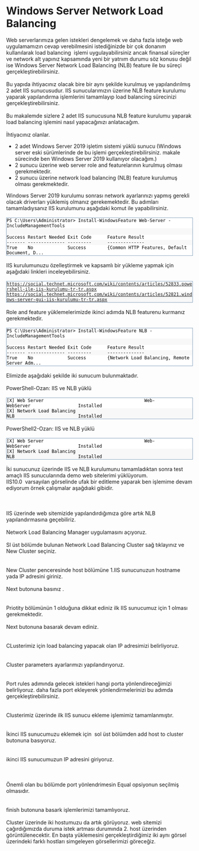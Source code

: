 # Windows Server Network Load Balancing
<div>Web serverlarımıza gelen istekleri dengelemek ve daha fazla isteğe web uygulamamızın cevap verebilmesini istediğinizde bir çok donanım kullanılarak load balancing&nbsp; işlemi uygulayabilirsiniz ancak finansal süreçler ve network alt yapınız kapsamında yeni
        bir yatrıım durumu söz konusu değil ise Windows Server Network Load Balancing (NLB) feature ile bu süreçi gerçekleştirebilirsiniz.
        <br>
        </div>
        <div><br>
        </div>
        <div>Bu yapıda ihtiyacınız olacak bire bir aynı şekilde kurulmuş ve yapılandırılmış 2 adet IIS sunucusudur. IIS sunucularımızın üzerine NLB feature kurulumu yaparak yapılandırma işlemlerini tamamlayıp load balancing sürecinizi gerçekleştirebilirsiniz.
        <br>
        </div>
        <div><br>
        </div>
        <div>Bu makalemde sizlere 2 adet IIS sunucusuna NLB feature kurulumu yaparak load balancing işlemini nasıl yapacağınızı anlatacağım.
        <br>
        </div>
        <div><br>
        </div>
        <div>İhtiyacınız olanlar. <br>
        </div>
        <div>
        <ul>
            <li>2 adet Windows Server 2019 işletim sistemi yüklü sunucu (Windows server eski sürümlerinde de bu işlemi gerçekleştirebilirsiniz. makale sürecinde ben Windows Server 2019 kullanıyor olacağım.)
            </li>
            <li>2 sunucu üzerine web server role and featurelarının kurulmuş olması gerekmektedir.
            </li>
            <li>2 sunucu üzerine network load balancing (NLB) feature kurulumuş olması gerekmektedir.
            </li>
        </ul>
        </div>
        <div>Windows Server 2019 kurulumu sonrası network ayarlarınızı yapmış gerekli olacak driverları yüklemiş olmanız gerekemektedir. Bu adımları tamamladıysanız IIS kurulumunu aşağıdaki komut ile yapabilirsiniz.
        <br>
        </div>
        <div><br>
        </div>
        <div>
        <div class="reCodeBlock" style="border: 1px solid #7f9db9; overflow-y: auto;">
        <div style="background-color: #ffffff;"><span style="margin-left: 0px !important;"><code style="color: #000000;">PS C:\Users\Administrator&gt; Install-WindowsFeature Web-Server -IncludeManagementTools</code></span></div>
        <div style="background-color: #f8f8f8;"><span style="margin-left: 0px !important;">&nbsp;</span></div>
        <div style="background-color: #ffffff;"><span style="margin-left: 0px !important;"><code style="color: #000000;">Success Restart Needed Exit Code&nbsp;&nbsp;&nbsp;&nbsp;&nbsp; Feature Result</code></span></div>
        <div style="background-color: #f8f8f8;"><span style="margin-left: 0px !important;"><code style="color: #000000;">------- -------------- ---------&nbsp;&nbsp;&nbsp;&nbsp;&nbsp; --------------</code></span></div>
        <div style="background-color: #ffffff;"><span style="margin-left: 0px !important;"><code style="color: #000000;">True&nbsp;&nbsp;&nbsp; No&nbsp;&nbsp;&nbsp;&nbsp;&nbsp;&nbsp;&nbsp;&nbsp;&nbsp;&nbsp;&nbsp;&nbsp; Success&nbsp;&nbsp;&nbsp;&nbsp;&nbsp;&nbsp;&nbsp; {Common HTTP Features, Default Document, D...</code></span></div>
        </div>
        </div>
        <div><br>
        </div>
        <div>IIS kurulumunuzu özelleştirmek ve kapsamlı bir yükleme yapmak için aşağıdaki linkleri inceleyebilirsiniz.
        <br>
        </div>
        <div><br>
        </div>
        <div>
        <div class="reCodeBlock" style="border: 1px solid #7f9db9; overflow-y: auto;">
        <div style="background-color: #ffffff;"><span style="margin-left: 0px !important;"><code style="color: #000000;"><a href="https://social.technet.microsoft.com/wiki/contents/articles/52833.powershell-ile-iis-kurulumu-tr-tr.aspx" target="blank">https://social.technet.microsoft.com/wiki/contents/articles/52833.powershell-ile-iis-kurulumu-tr-tr.aspx</a></code></span></div>
        <div style="background-color: #f8f8f8;"><span style="margin-left: 0px !important;"><code style="color: #000000;"><a href="https://social.technet.microsoft.com/wiki/contents/articles/52821.windows-server-gui-iis-kurulumu-tr-tr.aspx" target="blank">https://social.technet.microsoft.com/wiki/contents/articles/52821.windows-server-gui-iis-kurulumu-tr-tr.aspx</a></code></span></div>
        </div>
        </div>
        <div><br>
        </div>
        <div>Role and feature yüklemelerimizde ikinci adımda NLB featurenu kurmanız gerekmektedir.
        <br>
        </div>
        <div><br>
        </div>
        <div>
        <div class="reCodeBlock" style="border: 1px solid #7f9db9; overflow-y: auto;">
        <div style="background-color: #ffffff;"><span style="margin-left: 0px !important;"><code style="color: #000000;">PS C:\Users\Administrator&gt; Install-WindowsFeature NLB -IncludeManagementTools</code></span></div>
        <div style="background-color: #f8f8f8;"><span style="margin-left: 0px !important;">&nbsp;</span></div>
        <div style="background-color: #ffffff;"><span style="margin-left: 0px !important;"><code style="color: #000000;">Success Restart Needed Exit Code&nbsp;&nbsp;&nbsp;&nbsp;&nbsp; Feature Result</code></span></div>
        <div style="background-color: #f8f8f8;"><span style="margin-left: 0px !important;"><code style="color: #000000;">------- -------------- ---------&nbsp;&nbsp;&nbsp;&nbsp;&nbsp; --------------</code></span></div>
        <div style="background-color: #ffffff;"><span style="margin-left: 0px !important;"><code style="color: #000000;">True&nbsp;&nbsp;&nbsp; No&nbsp;&nbsp;&nbsp;&nbsp;&nbsp;&nbsp;&nbsp;&nbsp;&nbsp;&nbsp;&nbsp;&nbsp; Success&nbsp;&nbsp;&nbsp;&nbsp;&nbsp;&nbsp;&nbsp; {Network Load Balancing, Remote Server Adm...</code></span></div>
        </div>
        </div>
        <div><br>
        </div>
        <div>Elimizde aşağıdaki şekilde iki sunucum bulunmaktadır.</div>
        <div><br>
        </div>
        <div>PowerShell-Ozan: IIS ve NLB yüklü</div>
        <div><br>
        </div>
        <div>
        <div class="reCodeBlock" style="border: 1px solid #7f9db9; overflow-y: auto;">
        <div style="background-color: #ffffff;"><span style="margin-left: 0px !important;"><code style="color: #000000;">[X] Web Server&nbsp;&nbsp;&nbsp;&nbsp;&nbsp;&nbsp;&nbsp;&nbsp;&nbsp;&nbsp;&nbsp;&nbsp;&nbsp;&nbsp;&nbsp;&nbsp;&nbsp;&nbsp;&nbsp;&nbsp;&nbsp;&nbsp;&nbsp;&nbsp;&nbsp;&nbsp;&nbsp;&nbsp;&nbsp;&nbsp;&nbsp;&nbsp;&nbsp;&nbsp;&nbsp;&nbsp;&nbsp; Web-WebServer&nbsp;&nbsp;&nbsp;&nbsp;&nbsp;&nbsp;&nbsp;&nbsp;&nbsp;&nbsp;&nbsp;&nbsp;&nbsp;&nbsp;&nbsp;&nbsp;&nbsp; Installed</code></span></div>
        <div style="background-color: #f8f8f8;"><span style="margin-left: 0px !important;"><code style="color: #000000;">[X] Network Load Balancing&nbsp;&nbsp;&nbsp;&nbsp;&nbsp;&nbsp;&nbsp;&nbsp;&nbsp;&nbsp;&nbsp;&nbsp;&nbsp;&nbsp;&nbsp;&nbsp;&nbsp;&nbsp;&nbsp;&nbsp;&nbsp;&nbsp;&nbsp;&nbsp;&nbsp;&nbsp;&nbsp;&nbsp;&nbsp; NLB&nbsp;&nbsp;&nbsp;&nbsp;&nbsp;&nbsp;&nbsp;&nbsp;&nbsp;&nbsp;&nbsp;&nbsp;&nbsp;&nbsp;&nbsp;&nbsp;&nbsp;&nbsp;&nbsp;&nbsp;&nbsp;&nbsp;&nbsp; Installed</code></span></div>
        </div>
        <br>
        </div>
        <div>PowerShell2-Ozan: IIS ve NLB yüklü <br>
        </div>
        <div><br>
        </div>
        <div>
        <div class="reCodeBlock" style="border: 1px solid #7f9db9; overflow-y: auto;">
        <div style="background-color: #ffffff;"><span style="margin-left: 0px !important;"><code style="color: #000000;">[X] Web Server&nbsp;&nbsp;&nbsp;&nbsp;&nbsp;&nbsp;&nbsp;&nbsp;&nbsp;&nbsp;&nbsp;&nbsp;&nbsp;&nbsp;&nbsp;&nbsp;&nbsp;&nbsp;&nbsp;&nbsp;&nbsp;&nbsp;&nbsp;&nbsp;&nbsp;&nbsp;&nbsp;&nbsp;&nbsp;&nbsp;&nbsp;&nbsp;&nbsp;&nbsp;&nbsp;&nbsp;&nbsp; Web-WebServer&nbsp;&nbsp;&nbsp;&nbsp;&nbsp;&nbsp;&nbsp;&nbsp;&nbsp;&nbsp;&nbsp;&nbsp;&nbsp;&nbsp;&nbsp;&nbsp;&nbsp; Installed</code></span></div>
        <div style="background-color: #f8f8f8;"><span style="margin-left: 0px !important;"><code style="color: #000000;">[X] Network Load Balancing&nbsp;&nbsp;&nbsp;&nbsp;&nbsp;&nbsp;&nbsp;&nbsp;&nbsp;&nbsp;&nbsp;&nbsp;&nbsp;&nbsp;&nbsp;&nbsp;&nbsp;&nbsp;&nbsp;&nbsp;&nbsp;&nbsp;&nbsp;&nbsp;&nbsp;&nbsp;&nbsp;&nbsp;&nbsp; NLB&nbsp;&nbsp;&nbsp;&nbsp;&nbsp;&nbsp;&nbsp;&nbsp;&nbsp;&nbsp;&nbsp;&nbsp;&nbsp;&nbsp;&nbsp;&nbsp;&nbsp;&nbsp;&nbsp;&nbsp;&nbsp;&nbsp;&nbsp; Installed</code></span></div>
        </div>
        <br>
        </div>
        <div>İki sunucunuz üzerinde IIS ve NLB kurulumunu tamamladıktan sonra test amaçlı IIS sunucularında demo web sitelerimi yüklüyorum.
        <br>
        </div>
        <div>IIS10.0&nbsp; varsayılan görselinde ufak bir editleme yaparak ben işlemime devam ediyorum örnek çalışmalar aşağdıaki gibidir.
        <br>
        </div>
        <div><br>
        </div>
        <div><a href="https://www.emreozanmemis.com/wp-content/uploads/2019/05/3.png" target="blank"><img alt="" src="https://www.emreozanmemis.com/wp-content/uploads/2019/05/3.png" style="max-width: 550px; border-width: 0px; border-style: solid;"></a></div>
        <div><br>
        </div>
        <div><br>
        </div>
        <div>IIS üzerinde web sitemizide yapılandırdığımıza göre artık NLB yapılandırmasına geçebiliriz.
        <br>
        </div>
        <div><br>
        </div>
        <div>Network Load Balancing Manager uygulamasını açıyoruz.</div>
        <div><br>
        </div>
        <div>Sl üst bölümde bulunan Network Load Balancing Cluster sağ tıklayınız ve New Cluster seçiniz.
        <br>
        </div>
        <div><br>
        </div>
        <div><a href="https://www.emreozanmemis.com/wp-content/uploads/2019/05/NLBnewcluster.png" target="blank"><img alt="" src="https://www.emreozanmemis.com/wp-content/uploads/2019/05/NLBnewcluster.png" style="max-width: 550px; border-width: 0px; border-style: solid;"></a><br>
        </div>
        <div><br>
        </div>
        <div>New Cluster penceresinde host bölümüne 1.IIS sunucunuzun hostname yada IP adresini giriniz.
        <br>
        </div>
        <div><br>
        </div>
        <div>Next butonuna basınız . <br>
        </div>
        <div><br>
        </div>
        <div><a href="https://www.emreozanmemis.com/wp-content/uploads/2019/05/NLBnewcluster1.png" target="blank"><img alt="" src="https://www.emreozanmemis.com/wp-content/uploads/2019/05/NLBnewcluster1.png" style="max-width: 550px; border-width: 0px; border-style: solid;"></a></div>
        <div><br>
        </div>
        <div>Priotity bölümünün 1 olduğuna dikkat ediniz ilk IIS sunucumuz için 1 olması gerekmektedir.
        <br>
        </div>
        <div><br>
        </div>
        <div>Next butonuna basarak devam ediniz. <br>
        </div>
        <div><br>
        </div>
        <div><a href="https://www.emreozanmemis.com/wp-content/uploads/2019/05/NLBnewcluster2.png" target="blank"><img alt="" src="https://www.emreozanmemis.com/wp-content/uploads/2019/05/NLBnewcluster2.png" style="max-width: 550px; border-width: 0px; border-style: solid;"></a></div>
        <div><br>
        </div>
        <div>CLusterimiz için load balancing yapacak olan IP adresimizi belirliyoruz. <br>
        </div>
        <div><br>
        </div>
        <div><a href="https://www.emreozanmemis.com/wp-content/uploads/2019/05/NLBnewcluster3.png" target="blank"><img alt="" src="https://www.emreozanmemis.com/wp-content/uploads/2019/05/NLBnewcluster3.png" style="max-width: 550px; border-width: 0px; border-style: solid;"></a><br>
        </div>
        <div><br>
        </div>
        <div>Cluster parameters ayarlarımızı yapılandırıyoruz. <br>
        </div>
        <div><br>
        </div>
        <div><a href="https://www.emreozanmemis.com/wp-content/uploads/2019/05/NLBnewcluster4.png" target="blank"><img alt="" src="https://www.emreozanmemis.com/wp-content/uploads/2019/05/NLBnewcluster4.png" style="max-width: 550px; border-width: 0px; border-style: solid;"></a></div>
        <div><br>
        </div>
        <div>Port rules adımında gelecek istekleri hangi porta yönlendireceğimizi belirliyoruz. daha fazla port ekleyerek yönlendirmelerinizi bu adımda gerçekleştirebilirsiniz.
        <br>
        </div>
        <div><br>
        </div>
        <div><a href="https://www.emreozanmemis.com/wp-content/uploads/2019/05/NLBnewcluster5.png" target="blank"><img alt="" src="https://www.emreozanmemis.com/wp-content/uploads/2019/05/NLBnewcluster5.png" style="max-width: 550px; border-width: 0px; border-style: solid;"></a></div>
        <div><br>
        </div>
        <div>Clusterimiz üzerinde ilk IIS sunucu ekleme işlemimiz tamamlanmıştır. <br>
        </div>
        <div><br>
        </div>
        <div><a href="https://www.emreozanmemis.com/wp-content/uploads/2019/05/NLBnewcluster6.png" target="blank"><img alt="" src="https://www.emreozanmemis.com/wp-content/uploads/2019/05/NLBnewcluster6.png" style="max-width: 550px; border-width: 0px; border-style: solid;"></a></div>
        <div><br>
        </div>
        <div>İkinci IIS sunucumuzu eklemek için&nbsp; sol üst bölümden add host to cluster butonuna basıyoruz.
        <br>
        </div>
        <div><br>
        </div>
        <div><a href="https://www.emreozanmemis.com/wp-content/uploads/2019/05/NLBnewcluster7-5.png" target="blank"><img alt="" src="https://www.emreozanmemis.com/wp-content/uploads/2019/05/NLBnewcluster7-5.png" style="max-width: 550px; border-width: 0px; border-style: solid;"></a></div>
        <div><br>
        </div>
        <div>ikinci IIS sunucumuzun IP adresini giriyoruz. <br>
        </div>
        <div><br>
        </div>
        <div><a href="https://www.emreozanmemis.com/wp-content/uploads/2019/05/NLBnewcluster7-2.png" target="blank"><img alt="" src="https://www.emreozanmemis.com/wp-content/uploads/2019/05/NLBnewcluster7-2.png" style="max-width: 550px; border-width: 0px; border-style: solid;"></a></div>
        <div><br>
        </div>
        <div><a href="https://www.emreozanmemis.com/wp-content/uploads/2019/05/NLBnewcluster7-3.png" target="blank"><img alt="" src="https://www.emreozanmemis.com/wp-content/uploads/2019/05/NLBnewcluster7-3.png" style="max-width: 550px; border-width: 0px; border-style: solid;"></a></div>
        <div><br>
        </div>
        <div>Önemli olan bu bölümde port yönlendrimesin Equal opsiyonun seçilmiş olmasıdır.
        <br>
        </div>
        <div><br>
        </div>
        <div><a href="https://www.emreozanmemis.com/wp-content/uploads/2019/05/NLBnewcluster7-4.png" target="blank"><img alt="" src="https://www.emreozanmemis.com/wp-content/uploads/2019/05/NLBnewcluster7-4.png" style="max-width: 550px; border-width: 0px; border-style: solid;"></a></div>
        <div><br>
        </div>
        <div>finish butonuna basark işlemlerimizi tamamlıyoruz. <br>
        </div>
        <div><br>
        </div>
        <div>Cluster üzerinde iki hostumuzu da artık görüyoruz. web sitemizi çağırdığımızda duruma istek artması durumında 2. host üzerinden görüntülenecektir. En başta yüklemesini gerçekleştirdiğimiz iki aynı görsel üzerindeki farklı hostları simgeleyen görsellerimizi
        göreceğiz. <br>
        </div>
        <div><br>
        </div>
        <div><a href="https://www.emreozanmemis.com/wp-content/uploads/2019/05/1IIS.png" target="blank"><img alt="" src="https://www.emreozanmemis.com/wp-content/uploads/2019/05/1IIS.png" style="max-width: 550px; border-width: 0px; border-style: solid;"></a></div>
        <div><br>
        </div>
        <div><a href="https://www.emreozanmemis.com/wp-content/uploads/2019/05/2IIS.png" target="blank"><img alt="" src="https://www.emreozanmemis.com/wp-content/uploads/2019/05/2IIS.png" style="max-width: 550px; border-width: 0px; border-style: solid;"></a><br>
        </div>
        <div><br>
        </div>
